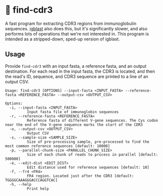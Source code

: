 # 🔎 find-cdr3

A fast program for extracting CDR3 regions from immunoglobulin sequences. [igblast](https://www.ncbi.nlm.nih.gov/igblast/) also does this, but it's significantly slower, and also performs lots of operations that we're not interested in. This program is intended as a stripped-down, sped-up version of igblast.

## Usage

Provide `find-cdr3` with an input fasta, a reference fasta, and an output destination. For each read in the input fasta, the CDR3 is located, and then the read's ID, sequence, and CDR3 sequence are printed to a line of an output CSV.

```
Usage: find-cdr3 [OPTIONS] --input-fasta <INPUT_FASTA> --reference-fasta <REFERENCE_FASTA> --output-csv <OUTPUT_CSV>

Options:
  -i, --input-fasta <INPUT_FASTA>
          Input fasta file of immunoglobin sequences
  -r, --reference-fasta <REFERENCE_FASTA>
          Reference fasta of different V-gene sequences. The Cys codon near the end of the V-gene sequence marks the start of the CDR3
  -o, --output-csv <OUTPUT_CSV>
          Output CSV
  -s, --sample-size <SAMPLE_SIZE>
          Size of pre-processing sample, pre-processed to find the most common reference sequences [default: 10000]
  -p, --parallel-chunk-size <PARALLEL_CHUNK_SIZE>
          Size of each chunk of reads to process in parallel [default: 500000]
  -e, --edit-dist <EDIT_DIST>
          Edit distance used for reference sequences [default: 10]
  -f, --fr4 <FR4>
          FR4 region. Located just after the CDR3 [default: TGGGGCAAAGGGACCCAGGTCAC]
  -h, --help
          Print help
```